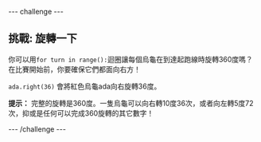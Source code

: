 --- challenge ---

## 挑戰: 旋轉一下

你可以用`for turn in range():`迴圈讓每個烏龜在到達起跑線時旋轉360度嗎？ 在比賽開始前，你要確保它們都面向右方！

`ada.right(36)` 會將紅色烏龜ada向右旋轉36度。

**提示：** 完整的旋轉是360度。一隻烏龜可以向右轉10度36次，或者向左轉5度72次，抑或是任何可以完成360旋轉的其它數字！

--- /challenge ---